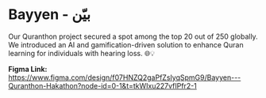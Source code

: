 # Bayyen - بيّن

Our Quranthon project secured a spot among the top 20 out of 250 globally.
We introduced an AI and gamification-driven solution to enhance Quran learning for individuals with hearing loss. 🌐💡

**Figma Link:** https://www.figma.com/design/f07HNZQ2gaPfZsIyqSpmG9/Bayyen---Quranthon-Hakathon?node-id=0-1&t=tkWIxu227vfIPfr2-1
